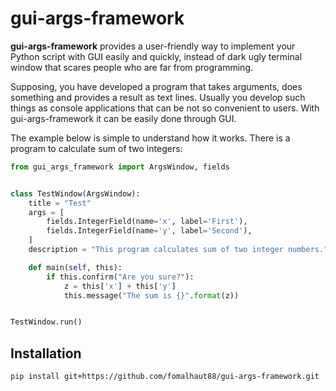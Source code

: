 # gui-args-framework

**gui-args-framework** provides a user-friendly way to implement your Python script with GUI easily and quickly, instead of dark ugly terminal window that scares people who are far from programming.

Supposing, you have developed a program that takes arguments, does something and provides a result as text lines. Usually you develop such things as console applications that can be not so convenient to users. With gui-args-framework it can be easily done through GUI.

The example below is simple to understand how it works. There is a program to calculate sum of two integers:

```python
from gui_args_framework import ArgsWindow, fields


class TestWindow(ArgsWindow):
    title = "Test"
    args = [
        fields.IntegerField(name='x', label='First'),
        fields.IntegerField(name='y', label='Second'),
    ]
    description = "This program calculates sum of two integer numbers."

    def main(self, this):
        if this.confirm("Are you sure?"):
            z = this['x'] + this['y']
            this.message("The sum is {}".format(z))


TestWindow.run()
```

## Installation

    pip install git+https://github.com/fomalhaut88/gui-args-framework.git
